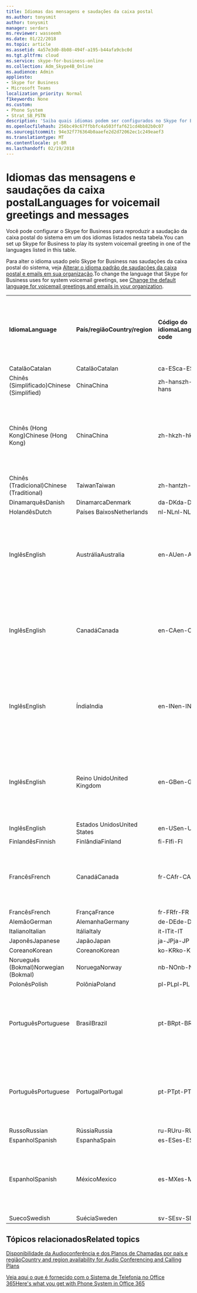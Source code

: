 ```yaml
---
title: Idiomas das mensagens e saudações da caixa postal
ms.author: tonysmit
author: tonysmit
manager: serdars
ms.reviewer: wasseemh
ms.date: 01/22/2018
ms.topic: article
ms.assetid: 4a57e3d0-8b08-494f-a195-b44afa9cbc0d
ms.tgt.pltfrm: cloud
ms.service: skype-for-business-online
ms.collection: Adm_Skype4B_Online
ms.audience: Admin
appliesto:
- Skype for Business
- Microsoft Teams
localization_priority: Normal
f1keywords: None
ms.custom:
- Phone System
- Strat_SB_PSTN
description: 'Saiba quais idiomas podem ser configurados no Skype for Business para as mensagens padrão do sistema. '
ms.openlocfilehash: 256bc49c67ffbbfc4a503ffaf621cd4bb82b0c07
ms.sourcegitcommit: 94e32f776364b0aaefe2d2d72062ec1c249eaef3
ms.translationtype: MT
ms.contentlocale: pt-BR
ms.lasthandoff: 02/19/2018
---
```

# <a name="languages-for-voicemail-greetings-and-messages"></a><span data-ttu-id="c6976-103">Idiomas das mensagens e saudações da caixa postal</span><span class="sxs-lookup"><span data-stu-id="c6976-103">Languages for voicemail greetings and messages</span></span>

<span data-ttu-id="c6976-104">Você pode configurar o Skype for Business para reproduzir a saudação da caixa postal do sistema em um dos idiomas listados nesta tabela.</span><span class="sxs-lookup"><span data-stu-id="c6976-104">You can set up Skype for Business to play its system voicemail greeting in one of the languages listed in this table.</span></span>
  
<span data-ttu-id="c6976-105">Para alter o idioma usado pelo Skype for Business nas saudações da caixa postal do sistema, veja [Alterar o idioma padrão de saudações da caixa postal e emails em sua organização](change-the-default-language-for-greetings-and-emails.md).</span><span class="sxs-lookup"><span data-stu-id="c6976-105">To change the language that Skype for Business uses for system voicemail greetings, see [Change the default language for voicemail greetings and emails in your organization](change-the-default-language-for-greetings-and-emails.md).</span></span>
  
|||||||
|:-----|:-----|:-----|:-----|:-----|:-----|
|<span data-ttu-id="c6976-106">**Idioma**</span><span class="sxs-lookup"><span data-stu-id="c6976-106">**Language**</span></span> <br/> |<span data-ttu-id="c6976-107">**País/região**</span><span class="sxs-lookup"><span data-stu-id="c6976-107">**Country/region**</span></span> <br/> |<span data-ttu-id="c6976-108">**Código do idioma**</span><span class="sxs-lookup"><span data-stu-id="c6976-108">**Language code**</span></span> <br/> |<span data-ttu-id="c6976-109">**Disponível para visualização do usuário no email?**</span><span class="sxs-lookup"><span data-stu-id="c6976-109">**Available for a user to see it in email?**</span></span> <br/> |<span data-ttu-id="c6976-110">**Disponível quando o usuário liga?**</span><span class="sxs-lookup"><span data-stu-id="c6976-110">**Available when the user calls in?**</span></span> <br/> |<span data-ttu-id="c6976-111">**Transcrição disponível?**</span><span class="sxs-lookup"><span data-stu-id="c6976-111">**Transcription available?**</span></span> <br/> |
|<span data-ttu-id="c6976-112">Catalão</span><span class="sxs-lookup"><span data-stu-id="c6976-112">Catalan</span></span>  <br/> |<span data-ttu-id="c6976-113">Catalão</span><span class="sxs-lookup"><span data-stu-id="c6976-113">Catalan</span></span>  <br/> |<span data-ttu-id="c6976-114">ca-ES</span><span class="sxs-lookup"><span data-stu-id="c6976-114">ca-ES</span></span>  <br/> |<span data-ttu-id="c6976-115">Sim</span><span class="sxs-lookup"><span data-stu-id="c6976-115">Yes</span></span>  <br/> |<span data-ttu-id="c6976-116">Sim</span><span class="sxs-lookup"><span data-stu-id="c6976-116">Yes</span></span>  <br/> |<span data-ttu-id="c6976-117">Não</span><span class="sxs-lookup"><span data-stu-id="c6976-117">No</span></span>  <br/> |
|<span data-ttu-id="c6976-118">Chinês (Simplificado)</span><span class="sxs-lookup"><span data-stu-id="c6976-118">Chinese (Simplified)</span></span>  <br/> |<span data-ttu-id="c6976-119">China</span><span class="sxs-lookup"><span data-stu-id="c6976-119">China</span></span>  <br/> |<span data-ttu-id="c6976-120">zh-hans</span><span class="sxs-lookup"><span data-stu-id="c6976-120">zh-hans</span></span>  <br/> |<span data-ttu-id="c6976-121">Sim</span><span class="sxs-lookup"><span data-stu-id="c6976-121">Yes</span></span>  <br/> |<span data-ttu-id="c6976-122">Sim</span><span class="sxs-lookup"><span data-stu-id="c6976-122">Yes</span></span>  <br/> |<span data-ttu-id="c6976-123">Sim</span><span class="sxs-lookup"><span data-stu-id="c6976-123">Yes</span></span>  <br/> |
|<span data-ttu-id="c6976-124">Chinês (Hong Kong)</span><span class="sxs-lookup"><span data-stu-id="c6976-124">Chinese (Hong Kong)</span></span>  <br/> |<span data-ttu-id="c6976-125">China</span><span class="sxs-lookup"><span data-stu-id="c6976-125">China</span></span>  <br/> |<span data-ttu-id="c6976-126">zh-hk</span><span class="sxs-lookup"><span data-stu-id="c6976-126">zh-hk</span></span>  <br/> |<span data-ttu-id="c6976-127">Sim, mas é usado o Chinês (Tradicional) (zh-hant).</span><span class="sxs-lookup"><span data-stu-id="c6976-127">Yes, but Chinese (Traditional) (zh-hant) is used.</span></span>  <br/> | <span data-ttu-id="c6976-128">Sim</span><span class="sxs-lookup"><span data-stu-id="c6976-128">Yes</span></span> <br/> |<span data-ttu-id="c6976-129">Sim, mas é usado o Chinês (Tradicional) (zh-hant).</span><span class="sxs-lookup"><span data-stu-id="c6976-129">Yes, but Chinese (Traditional) (zh-hant) is used.</span></span>  <br/> |
|<span data-ttu-id="c6976-130">Chinês (Tradicional)</span><span class="sxs-lookup"><span data-stu-id="c6976-130">Chinese (Traditional)</span></span>  <br/> |<span data-ttu-id="c6976-131">Taiwan</span><span class="sxs-lookup"><span data-stu-id="c6976-131">Taiwan</span></span>  <br/> |<span data-ttu-id="c6976-132">zh-hant</span><span class="sxs-lookup"><span data-stu-id="c6976-132">zh-hant</span></span>  <br/> |<span data-ttu-id="c6976-133">Sim</span><span class="sxs-lookup"><span data-stu-id="c6976-133">Yes</span></span>  <br/> |<span data-ttu-id="c6976-134">Sim</span><span class="sxs-lookup"><span data-stu-id="c6976-134">Yes</span></span>  <br/> |<span data-ttu-id="c6976-135">Não</span><span class="sxs-lookup"><span data-stu-id="c6976-135">No</span></span>  <br/> |
|<span data-ttu-id="c6976-136">Dinamarquês</span><span class="sxs-lookup"><span data-stu-id="c6976-136">Danish</span></span>  <br/> |<span data-ttu-id="c6976-137">Dinamarca</span><span class="sxs-lookup"><span data-stu-id="c6976-137">Denmark</span></span>  <br/> |<span data-ttu-id="c6976-138">da-DK</span><span class="sxs-lookup"><span data-stu-id="c6976-138">da-DK</span></span>  <br/> |<span data-ttu-id="c6976-139">Sim</span><span class="sxs-lookup"><span data-stu-id="c6976-139">Yes</span></span>  <br/> |<span data-ttu-id="c6976-140">Sim</span><span class="sxs-lookup"><span data-stu-id="c6976-140">Yes</span></span>  <br/> |<span data-ttu-id="c6976-141">Não</span><span class="sxs-lookup"><span data-stu-id="c6976-141">No</span></span>  <br/> |
|<span data-ttu-id="c6976-142">Holandês</span><span class="sxs-lookup"><span data-stu-id="c6976-142">Dutch</span></span>  <br/> |<span data-ttu-id="c6976-143">Países Baixos</span><span class="sxs-lookup"><span data-stu-id="c6976-143">Netherlands</span></span>  <br/> |<span data-ttu-id="c6976-144">nl-NL</span><span class="sxs-lookup"><span data-stu-id="c6976-144">nl-NL</span></span>  <br/> |<span data-ttu-id="c6976-145">Sim</span><span class="sxs-lookup"><span data-stu-id="c6976-145">Yes</span></span>  <br/> |<span data-ttu-id="c6976-146">Sim</span><span class="sxs-lookup"><span data-stu-id="c6976-146">Yes</span></span>  <br/> |<span data-ttu-id="c6976-147">Não</span><span class="sxs-lookup"><span data-stu-id="c6976-147">No</span></span>  <br/> |
|<span data-ttu-id="c6976-148">Inglês</span><span class="sxs-lookup"><span data-stu-id="c6976-148">English</span></span>  <br/> |<span data-ttu-id="c6976-149">Austrália</span><span class="sxs-lookup"><span data-stu-id="c6976-149">Australia</span></span>  <br/> |<span data-ttu-id="c6976-150">en-AU</span><span class="sxs-lookup"><span data-stu-id="c6976-150">en-AU</span></span>  <br/> |<span data-ttu-id="c6976-151">Sim, mas é usado o Inglês (Estados Unidos) (en-US).</span><span class="sxs-lookup"><span data-stu-id="c6976-151">Yes, but US English (en-US) is used.</span></span>  <br/> |<span data-ttu-id="c6976-152">Sim</span><span class="sxs-lookup"><span data-stu-id="c6976-152">Yes</span></span>  <br/> |<span data-ttu-id="c6976-153">Sim, mas é usado o Inglês (Estados Unidos) (en-US).</span><span class="sxs-lookup"><span data-stu-id="c6976-153">Yes, but US English (en-US) is used.</span></span>  <br/> |
|<span data-ttu-id="c6976-154">Inglês</span><span class="sxs-lookup"><span data-stu-id="c6976-154">English</span></span>  <br/> |<span data-ttu-id="c6976-155">Canadá</span><span class="sxs-lookup"><span data-stu-id="c6976-155">Canada</span></span>  <br/> |<span data-ttu-id="c6976-156">en-CA</span><span class="sxs-lookup"><span data-stu-id="c6976-156">en-CA</span></span>  <br/> |<span data-ttu-id="c6976-157">Sim, mas é usado o Inglês (Estados Unidos) (en-US).</span><span class="sxs-lookup"><span data-stu-id="c6976-157">Yes, but US English (en-US) is used.</span></span>  <br/> |<span data-ttu-id="c6976-158">Sim</span><span class="sxs-lookup"><span data-stu-id="c6976-158">Yes</span></span>  <br/> |<span data-ttu-id="c6976-159">Sim, mas é usado o Inglês (Estados Unidos) (en-US).</span><span class="sxs-lookup"><span data-stu-id="c6976-159">Yes, but US English (en-US) is used.</span></span>  <br/> |
|<span data-ttu-id="c6976-160">Inglês</span><span class="sxs-lookup"><span data-stu-id="c6976-160">English</span></span>  <br/> |<span data-ttu-id="c6976-161">Índia</span><span class="sxs-lookup"><span data-stu-id="c6976-161">India</span></span>  <br/> |<span data-ttu-id="c6976-162">en-IN</span><span class="sxs-lookup"><span data-stu-id="c6976-162">en-IN</span></span>  <br/> |<span data-ttu-id="c6976-163">Sim, mas é usado o Inglês (Estados Unidos) (en-US).</span><span class="sxs-lookup"><span data-stu-id="c6976-163">Yes, but US English (en-US) is used.</span></span>  <br/> |<span data-ttu-id="c6976-164">Sim</span><span class="sxs-lookup"><span data-stu-id="c6976-164">Yes</span></span>  <br/> |<span data-ttu-id="c6976-165">Sim, mas é usado o Inglês (Estados Unidos) (en-US).</span><span class="sxs-lookup"><span data-stu-id="c6976-165">Yes, but US English (en-US) is used.</span></span>  <br/> |
|<span data-ttu-id="c6976-166">Inglês</span><span class="sxs-lookup"><span data-stu-id="c6976-166">English</span></span>  <br/> |<span data-ttu-id="c6976-167">Reino Unido</span><span class="sxs-lookup"><span data-stu-id="c6976-167">United Kingdom</span></span>  <br/> |<span data-ttu-id="c6976-168">en-GB</span><span class="sxs-lookup"><span data-stu-id="c6976-168">en-GB</span></span>  <br/> |<span data-ttu-id="c6976-169">Sim, mas é usado o Inglês (Estados Unidos) (en-US).</span><span class="sxs-lookup"><span data-stu-id="c6976-169">Yes, but US English (en-US) is used.</span></span>  <br/> |<span data-ttu-id="c6976-170">Sim</span><span class="sxs-lookup"><span data-stu-id="c6976-170">Yes</span></span>  <br/> |<span data-ttu-id="c6976-171">Sim, mas é usado o Inglês (Estados Unidos) (en-US).</span><span class="sxs-lookup"><span data-stu-id="c6976-171">Yes, but US English (en-US) is used.</span></span>  <br/> |
|<span data-ttu-id="c6976-172">Inglês</span><span class="sxs-lookup"><span data-stu-id="c6976-172">English</span></span>  <br/> |<span data-ttu-id="c6976-173">Estados Unidos</span><span class="sxs-lookup"><span data-stu-id="c6976-173">United States</span></span>  <br/> |<span data-ttu-id="c6976-174">en-US</span><span class="sxs-lookup"><span data-stu-id="c6976-174">en-US</span></span>  <br/> |<span data-ttu-id="c6976-175">Sim</span><span class="sxs-lookup"><span data-stu-id="c6976-175">Yes</span></span>  <br/> |<span data-ttu-id="c6976-176">Sim</span><span class="sxs-lookup"><span data-stu-id="c6976-176">Yes</span></span>  <br/> |<span data-ttu-id="c6976-177">Sim</span><span class="sxs-lookup"><span data-stu-id="c6976-177">Yes</span></span>  <br/> |
|<span data-ttu-id="c6976-178">Finlandês</span><span class="sxs-lookup"><span data-stu-id="c6976-178">Finnish</span></span>  <br/> |<span data-ttu-id="c6976-179">Finlândia</span><span class="sxs-lookup"><span data-stu-id="c6976-179">Finland</span></span>  <br/> |<span data-ttu-id="c6976-180">fi-Fl</span><span class="sxs-lookup"><span data-stu-id="c6976-180">fi-Fl</span></span>  <br/> |<span data-ttu-id="c6976-181">Sim</span><span class="sxs-lookup"><span data-stu-id="c6976-181">Yes</span></span>  <br/> |<span data-ttu-id="c6976-182">Sim</span><span class="sxs-lookup"><span data-stu-id="c6976-182">Yes</span></span>  <br/> |<span data-ttu-id="c6976-183">Não</span><span class="sxs-lookup"><span data-stu-id="c6976-183">No</span></span>  <br/> |
|<span data-ttu-id="c6976-184">Francês</span><span class="sxs-lookup"><span data-stu-id="c6976-184">French</span></span>  <br/> |<span data-ttu-id="c6976-185">Canadá</span><span class="sxs-lookup"><span data-stu-id="c6976-185">Canada</span></span>  <br/> |<span data-ttu-id="c6976-186">fr-CA</span><span class="sxs-lookup"><span data-stu-id="c6976-186">fr-CA</span></span>  <br/> |<span data-ttu-id="c6976-187">Sim, mas é usado o Francês (França) (fr-FR).</span><span class="sxs-lookup"><span data-stu-id="c6976-187">Yes, but France French (fr-FR) is used.</span></span>  <br/> |<span data-ttu-id="c6976-188">Sim</span><span class="sxs-lookup"><span data-stu-id="c6976-188">Yes</span></span>  <br/> |<span data-ttu-id="c6976-189">Sim, mas é usado o Francês (França) (fr-FR).</span><span class="sxs-lookup"><span data-stu-id="c6976-189">Yes, but France French (fr-FR) is used.</span></span>  <br/> |
|<span data-ttu-id="c6976-190">Francês</span><span class="sxs-lookup"><span data-stu-id="c6976-190">French</span></span>  <br/> |<span data-ttu-id="c6976-191">França</span><span class="sxs-lookup"><span data-stu-id="c6976-191">France</span></span>  <br/> |<span data-ttu-id="c6976-192">fr-FR</span><span class="sxs-lookup"><span data-stu-id="c6976-192">fr-FR</span></span>  <br/> |<span data-ttu-id="c6976-193">Sim</span><span class="sxs-lookup"><span data-stu-id="c6976-193">Yes</span></span>  <br/> |<span data-ttu-id="c6976-194">Sim</span><span class="sxs-lookup"><span data-stu-id="c6976-194">Yes</span></span>  <br/> |<span data-ttu-id="c6976-195">Sim</span><span class="sxs-lookup"><span data-stu-id="c6976-195">Yes</span></span>  <br/> |
|<span data-ttu-id="c6976-196">Alemão</span><span class="sxs-lookup"><span data-stu-id="c6976-196">German</span></span>  <br/> |<span data-ttu-id="c6976-197">Alemanha</span><span class="sxs-lookup"><span data-stu-id="c6976-197">Germany</span></span>  <br/> |<span data-ttu-id="c6976-198">de-DE</span><span class="sxs-lookup"><span data-stu-id="c6976-198">de-DE</span></span>  <br/> |<span data-ttu-id="c6976-199">Sim</span><span class="sxs-lookup"><span data-stu-id="c6976-199">Yes</span></span>  <br/> |<span data-ttu-id="c6976-200">Sim</span><span class="sxs-lookup"><span data-stu-id="c6976-200">Yes</span></span>  <br/> |<span data-ttu-id="c6976-201">Sim</span><span class="sxs-lookup"><span data-stu-id="c6976-201">Yes</span></span>  <br/> |
|<span data-ttu-id="c6976-202">Italiano</span><span class="sxs-lookup"><span data-stu-id="c6976-202">Italian</span></span>  <br/> |<span data-ttu-id="c6976-203">Itália</span><span class="sxs-lookup"><span data-stu-id="c6976-203">Italy</span></span>  <br/> |<span data-ttu-id="c6976-204">it-IT</span><span class="sxs-lookup"><span data-stu-id="c6976-204">it-IT</span></span>  <br/> |<span data-ttu-id="c6976-205">Sim</span><span class="sxs-lookup"><span data-stu-id="c6976-205">Yes</span></span>  <br/> |<span data-ttu-id="c6976-206">Sim</span><span class="sxs-lookup"><span data-stu-id="c6976-206">Yes</span></span>  <br/> |<span data-ttu-id="c6976-207">Sim</span><span class="sxs-lookup"><span data-stu-id="c6976-207">Yes</span></span>  <br/> |
|<span data-ttu-id="c6976-208">Japonês</span><span class="sxs-lookup"><span data-stu-id="c6976-208">Japanese</span></span>  <br/> |<span data-ttu-id="c6976-209">Japão</span><span class="sxs-lookup"><span data-stu-id="c6976-209">Japan</span></span>  <br/> |<span data-ttu-id="c6976-210">ja-JP</span><span class="sxs-lookup"><span data-stu-id="c6976-210">ja-JP</span></span>  <br/> |<span data-ttu-id="c6976-211">Sim</span><span class="sxs-lookup"><span data-stu-id="c6976-211">Yes</span></span>  <br/> |<span data-ttu-id="c6976-212">Sim</span><span class="sxs-lookup"><span data-stu-id="c6976-212">Yes</span></span>  <br/> |<span data-ttu-id="c6976-213">Não</span><span class="sxs-lookup"><span data-stu-id="c6976-213">No</span></span>  <br/> |
|<span data-ttu-id="c6976-214">Coreano</span><span class="sxs-lookup"><span data-stu-id="c6976-214">Korean</span></span>  <br/> |<span data-ttu-id="c6976-215">Coreano</span><span class="sxs-lookup"><span data-stu-id="c6976-215">Korean</span></span>  <br/> |<span data-ttu-id="c6976-216">ko-KR</span><span class="sxs-lookup"><span data-stu-id="c6976-216">ko-KR</span></span>  <br/> |<span data-ttu-id="c6976-217">Sim</span><span class="sxs-lookup"><span data-stu-id="c6976-217">Yes</span></span>  <br/> |<span data-ttu-id="c6976-218">Sim</span><span class="sxs-lookup"><span data-stu-id="c6976-218">Yes</span></span>  <br/> |<span data-ttu-id="c6976-219">Não</span><span class="sxs-lookup"><span data-stu-id="c6976-219">No</span></span>  <br/> |
|<span data-ttu-id="c6976-220">Norueguês (Bokmal)</span><span class="sxs-lookup"><span data-stu-id="c6976-220">Norwegian (Bokmal)</span></span>  <br/> |<span data-ttu-id="c6976-221">Noruega</span><span class="sxs-lookup"><span data-stu-id="c6976-221">Norway</span></span>  <br/> |<span data-ttu-id="c6976-222">nb-NO</span><span class="sxs-lookup"><span data-stu-id="c6976-222">nb-NO</span></span>  <br/> |<span data-ttu-id="c6976-223">Sim</span><span class="sxs-lookup"><span data-stu-id="c6976-223">Yes</span></span>  <br/> |<span data-ttu-id="c6976-224">Sim</span><span class="sxs-lookup"><span data-stu-id="c6976-224">Yes</span></span>  <br/> |<span data-ttu-id="c6976-225">Não</span><span class="sxs-lookup"><span data-stu-id="c6976-225">No</span></span>  <br/> |
|<span data-ttu-id="c6976-226">Polonês</span><span class="sxs-lookup"><span data-stu-id="c6976-226">Polish</span></span>  <br/> |<span data-ttu-id="c6976-227">Polônia</span><span class="sxs-lookup"><span data-stu-id="c6976-227">Poland</span></span>  <br/> |<span data-ttu-id="c6976-228">pl-PL</span><span class="sxs-lookup"><span data-stu-id="c6976-228">pl-PL</span></span>  <br/> |<span data-ttu-id="c6976-229">Sim</span><span class="sxs-lookup"><span data-stu-id="c6976-229">Yes</span></span>  <br/> | <span data-ttu-id="c6976-230">Sim</span><span class="sxs-lookup"><span data-stu-id="c6976-230">Yes</span></span> <br/> |<span data-ttu-id="c6976-231">Não</span><span class="sxs-lookup"><span data-stu-id="c6976-231">No</span></span>  <br/> |
|<span data-ttu-id="c6976-232">Português</span><span class="sxs-lookup"><span data-stu-id="c6976-232">Portuguese</span></span>  <br/> |<span data-ttu-id="c6976-233">Brasil</span><span class="sxs-lookup"><span data-stu-id="c6976-233">Brazil</span></span>  <br/> |<span data-ttu-id="c6976-234">pt-BR</span><span class="sxs-lookup"><span data-stu-id="c6976-234">pt-BR</span></span>  <br/> |<span data-ttu-id="c6976-235">Sim, mas é usado o Português (Portugal) (pt-PT).</span><span class="sxs-lookup"><span data-stu-id="c6976-235">Yes, but Portugal Portuguese (pt-PT) is used.</span></span>  <br/> |<span data-ttu-id="c6976-236">Sim</span><span class="sxs-lookup"><span data-stu-id="c6976-236">Yes</span></span>  <br/> |<span data-ttu-id="c6976-237">Sim</span><span class="sxs-lookup"><span data-stu-id="c6976-237">Yes</span></span>  <br/> |
|<span data-ttu-id="c6976-238">Português</span><span class="sxs-lookup"><span data-stu-id="c6976-238">Portuguese</span></span>  <br/> |<span data-ttu-id="c6976-239">Portugal</span><span class="sxs-lookup"><span data-stu-id="c6976-239">Portugal</span></span>  <br/> |<span data-ttu-id="c6976-240">pt-PT</span><span class="sxs-lookup"><span data-stu-id="c6976-240">pt-PT</span></span>  <br/> |<span data-ttu-id="c6976-241">Sim</span><span class="sxs-lookup"><span data-stu-id="c6976-241">Yes</span></span>  <br/> |<span data-ttu-id="c6976-242">Sim</span><span class="sxs-lookup"><span data-stu-id="c6976-242">Yes</span></span>  <br/> |<span data-ttu-id="c6976-243">Sim, mas é usado o Português (Brasil) (pt-BR).</span><span class="sxs-lookup"><span data-stu-id="c6976-243">Yes, but Brazil Portuguese (pt-BR) is used.</span></span>  <br/> |
|<span data-ttu-id="c6976-244">Russo</span><span class="sxs-lookup"><span data-stu-id="c6976-244">Russian</span></span>  <br/> |<span data-ttu-id="c6976-245">Rússia</span><span class="sxs-lookup"><span data-stu-id="c6976-245">Russia</span></span>  <br/> |<span data-ttu-id="c6976-246">ru-RU</span><span class="sxs-lookup"><span data-stu-id="c6976-246">ru-RU</span></span>  <br/> |<span data-ttu-id="c6976-247">Sim</span><span class="sxs-lookup"><span data-stu-id="c6976-247">Yes</span></span>  <br/> |<span data-ttu-id="c6976-248">Sim</span><span class="sxs-lookup"><span data-stu-id="c6976-248">Yes</span></span>  <br/> |<span data-ttu-id="c6976-249">Não</span><span class="sxs-lookup"><span data-stu-id="c6976-249">No</span></span>  <br/> |
|<span data-ttu-id="c6976-250">Espanhol</span><span class="sxs-lookup"><span data-stu-id="c6976-250">Spanish</span></span>  <br/> |<span data-ttu-id="c6976-251">Espanha</span><span class="sxs-lookup"><span data-stu-id="c6976-251">Spain</span></span>  <br/> |<span data-ttu-id="c6976-252">es-ES</span><span class="sxs-lookup"><span data-stu-id="c6976-252">es-ES</span></span>  <br/> |<span data-ttu-id="c6976-253">Sim</span><span class="sxs-lookup"><span data-stu-id="c6976-253">Yes</span></span>  <br/> |<span data-ttu-id="c6976-254">Sim</span><span class="sxs-lookup"><span data-stu-id="c6976-254">Yes</span></span>  <br/> |<span data-ttu-id="c6976-255">Sim</span><span class="sxs-lookup"><span data-stu-id="c6976-255">Yes</span></span>  <br/> |
|<span data-ttu-id="c6976-256">Espanhol</span><span class="sxs-lookup"><span data-stu-id="c6976-256">Spanish</span></span>  <br/> |<span data-ttu-id="c6976-257">México</span><span class="sxs-lookup"><span data-stu-id="c6976-257">Mexico</span></span>  <br/> |<span data-ttu-id="c6976-258">es-MX</span><span class="sxs-lookup"><span data-stu-id="c6976-258">es-MX</span></span>  <br/> |<span data-ttu-id="c6976-259">Sim, mas é usado o Espanhol (Espanha) (es-ES).</span><span class="sxs-lookup"><span data-stu-id="c6976-259">Yes, but Spain Spanish (es-ES) is used.</span></span>  <br/> |<span data-ttu-id="c6976-260">Sim</span><span class="sxs-lookup"><span data-stu-id="c6976-260">Yes</span></span>  <br/> |<span data-ttu-id="c6976-261">Sim, mas é usado o Espanhol (Espanha) (es-ES).</span><span class="sxs-lookup"><span data-stu-id="c6976-261">Yes, but Spain Spanish (es-ES) is used.</span></span>  <br/> |
|<span data-ttu-id="c6976-262">Sueco</span><span class="sxs-lookup"><span data-stu-id="c6976-262">Swedish</span></span>  <br/> |<span data-ttu-id="c6976-263">Suécia</span><span class="sxs-lookup"><span data-stu-id="c6976-263">Sweden</span></span>  <br/> |<span data-ttu-id="c6976-264">sv-SE</span><span class="sxs-lookup"><span data-stu-id="c6976-264">sv-SE</span></span>  <br/> |<span data-ttu-id="c6976-265">Sim</span><span class="sxs-lookup"><span data-stu-id="c6976-265">Yes</span></span>  <br/> |<span data-ttu-id="c6976-266">Sim</span><span class="sxs-lookup"><span data-stu-id="c6976-266">Yes</span></span>  <br/> |<span data-ttu-id="c6976-267">Não</span><span class="sxs-lookup"><span data-stu-id="c6976-267">No</span></span>  <br/> |
   
## <a name="related-topics"></a><span data-ttu-id="c6976-268">Tópicos relacionados</span><span class="sxs-lookup"><span data-stu-id="c6976-268">Related topics</span></span>
[<span data-ttu-id="c6976-269">Disponibilidade da Audioconferência e dos Planos de Chamadas por país e região</span><span class="sxs-lookup"><span data-stu-id="c6976-269">Country and region availability for Audio Conferencing and Calling Plans</span></span>](../../country-and-region-availability-for-audio-conferencing-and-calling-plans/country-and-region-availability-for-audio-conferencing-and-calling-plans.md)

[<span data-ttu-id="c6976-270">Veja aqui o que é fornecido com o Sistema de Telefonia no Office 365</span><span class="sxs-lookup"><span data-stu-id="c6976-270">Here's what you get with Phone System in Office 365</span></span>](../../what-is-phone-system-in-office-365/here-s-what-you-get-with-phone-system.md)
  